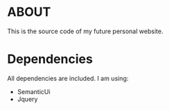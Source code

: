 # ABOUT

This is the source code of my future personal website.

# Dependencies
All dependencies are included.
I am using:
 - SemanticUi
 - Jquery
 
